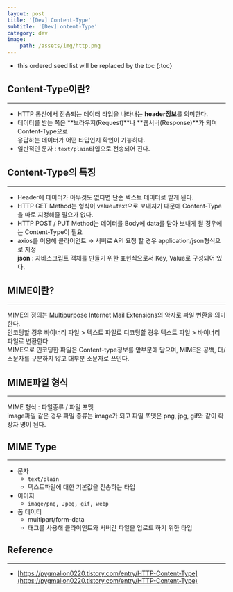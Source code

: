 ```yaml
---
layout: post
title: '[Dev] Content-Type'
subtitle: '[Dev] ontent-Type'
category: dev
image: 
    path: /assets/img/http.png
---
```

* this ordered seed list will be replaced by the toc 
{:toc}

## Content-Type이란?
---
  - HTTP 통신에서 전송되는 데이터 타입을 나타내는 **header정보**를 의미한다.  
  - 데이터를 받는 쪽은 **브라우저(Request)**나 **웹서버(Response)**가 되며  Content-Type으로  
    응답하는 데이터가 어떤 타입인지 확인이 가능하다.  
  - 일반적인 문자 : `text/plain`타입으로 전송되어 진다.

## Content-Type의 특징
---
  - Header에 데이터가 아무것도 없다면 단순 텍스트 데이터로 받게 된다.
  - HTTP GET Method는 형식이 value=text으로 보내지기 때문에 Content-Type을 따로 지정해줄 필요가 없다.
  - HTTP POST / PUT Method는 데이터를 Body에 data를 담아 보내게 될 경우에는 Content-Type이 필요
  - axios를 이용해 클라이언트 → 서버로 API 요청 할 경우 application/json형식으로 지정  
**json** : 자바스크립트 객체를 만들기 위한 표현식으로서 Key, Value로 구성되어 있다.

## MIME이란?
--- 
MIME의 정의는 Multipurpose Internet Mail Extensions의 약자로 파일 변환을 의미한다.  
인코딩할 경우 바이너리 파일 > 텍스트 파일로 디코딩할 경우 텍스트 파일 > 바이너리 파일로 변환한다.  
MIME으로 인코딩한 파일은 Content-type정보를 앞부분에 담으며, MIME은 공백, 대/소문자를 구분하지 않고 대부분 소문자로 쓰인다.

## MIME파일 형식 
---
MIME 형식 : 파일종류 / 파일 포맷  
image파일 같은 경우 파일 종류는 image가 되고 파일 포맷은 png, jpg, gif와 같이 확장자 명이 된다.

## MIME Type
---
- 문자
    - `text/plain`
    - 텍스트파일에 대한 기본값을 전송하는 타입
- 이미지
    - `image/png, Jpeg, gif, webp`
- 폼 데이터
    - multipart/form-data
    - <form>태그를 사용해 클라이언트와 서버간 파일을 업로드 하기 위한 타입

## Reference
---
  - [https://pygmalion0220.tistory.com/entry/HTTP-Content-Type](https://pygmalion0220.tistory.com/entry/HTTP-Content-Type)